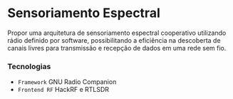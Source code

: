 # Sensoriamento Espectral

Propor uma arquitetura de sensoriamento espectral cooperativo utilizando rádio definido por software, possibilitando a eficiência na descoberta de canais livres para transmissão e recepção de dados em uma rede sem fio.


### Tecnologias
- `Framework`  GNU Radio Companion
- `Frontend RF` HackRF e RTLSDR

